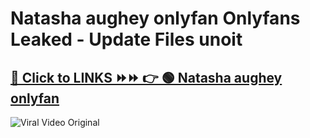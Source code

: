 
 # Natasha aughey onlyfan Onlyfans Leaked - Update Files unoit

## <h2><a href="https://clipsfans.com/Natasha_aughey_onlyfan&ref=git">🔗 Click to LINKS ⏩⏩ 👉 🟢 Natasha aughey onlyfan </a></h2>

<a href="https://clipsfans.com/Natasha_aughey_onlyfan&ref=git" rel="nofollow" data-target="animated-image.originalLink"><img src="https://i.ibb.co.com/xMMVF88/686577567.gif" alt="Viral Video Original" style="max-width: 100%; display: inline-block;" data-target="animated-image.originalImage"></a>

